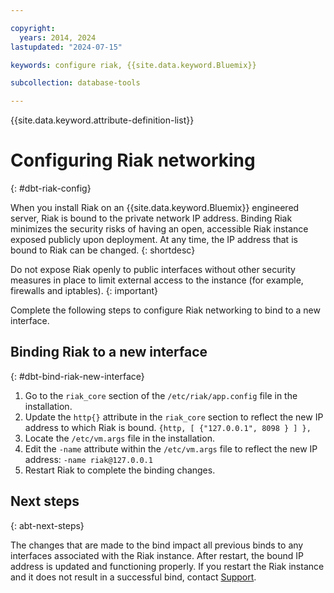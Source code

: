 ```yaml
---

copyright:
  years: 2014, 2024
lastupdated: "2024-07-15"

keywords: configure riak, {{site.data.keyword.Bluemix}}

subcollection: database-tools

---
```


{{site.data.keyword.attribute-definition-list}}

# Configuring Riak networking
{: #dbt-riak-config}

When you install Riak on an {{site.data.keyword.Bluemix}} engineered server, Riak is bound to the private network IP address. Binding Riak minimizes the security risks of having an open, accessible Riak instance exposed publicly upon deployment. At any time, the IP address that is bound to Riak can be changed.
{: shortdesc}

Do not expose Riak openly to public interfaces without other security measures in place to limit external access to the instance (for example, firewalls and iptables).
{: important}

Complete the following steps to configure Riak networking to bind to a new interface.

## Binding Riak to a new interface
{: #dbt-bind-riak-new-interface}

1. Go to the `riak_core` section of the `/etc/riak/app.config` file in the installation.
1. Update the `http{}` attribute in the `riak_core` section to reflect the new IP address to which Riak is bound.
   `{http, [ {"127.0.0.1", 8098 } ] },`
1. Locate the `/etc/vm.args` file in the installation.
1. Edit the `-name` attribute within the `/etc/vm.args` file to reflect the new IP address:
   `-name riak@127.0.0.1`
1. Restart Riak to complete the binding changes.

## Next steps
{: abt-next-steps}

The changes that are made to the bind impact all previous binds to any interfaces associated with the Riak instance. After restart, the bound IP address is updated and functioning properly. If you restart the Riak instance and it does not result in a successful bind, contact [Support](/docs/get-support?topic=get-support-using-avatar).
